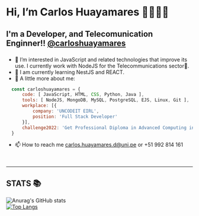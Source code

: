 <h1> Hi, I’m Carlos Huayamares 👋👨🏽‍💻</h1>
<h2> I'm a Developer, and Telecomunication Enginner!! <a target='_blank' href='https://www.linkedin.com/in/carlos-alberto-huayamares-de-la-cruz-4923211a1/'>@carloshuayamares</a> </h2>

###
- 👀 I’m interested in JavaScript and related technologies that improve its use. I currently work with NodeJS for the Telecommunications sector📡.
- 🌱 I am currently learning NestJS and REACT.
- 👣 A little more about me:

```javascript
  const carloshuayamares = {
      code: [ JavaScript, HTML, CSS, Python, Java ],
      tools: [ NodeJS, MongoDB, MySQL, PostgreSQL, EJS, Linux, Git ],
      workplace: [{ 
          company: 'UNCODEIT EIRL', 
          position: 'Full Stack Developer' 
      }],
      challenge2022: 'Get Professional Diploma in Advanced Computing in C-DAC ACTS',
  }
```

- 📫 How to reach me carlos.huayamares.d@uni.pe or +51 992 814 161
<br>
<hr></hr>

<h2> STATS 📚</h2>


![Anurag's GitHub stats](https://github-readme-stats.vercel.app/api?username=carloshuayamares&hide=contribs,prs)
<br>
[![Top Langs](https://github-readme-stats.vercel.app/api/top-langs/?username=carloshuayamares&layout=compact)](https://github.com/carloshuayamares/github-readme-stats)
<!---
carloshuayamares/carloshuayamares is a ✨ special ✨ repository because its `README.md` (this file) appears on your GitHub profile.
You can click the Preview link to take a look at your changes.
--->
